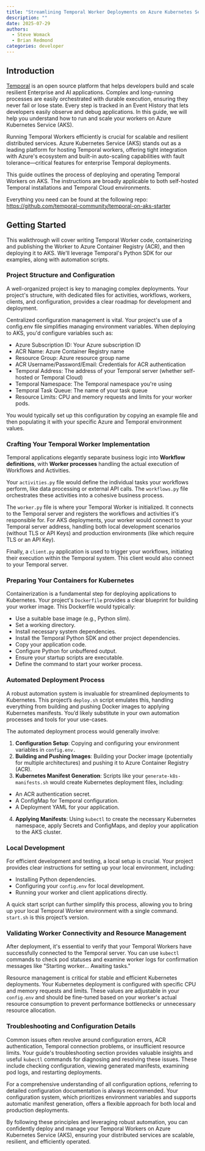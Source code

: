 ```yaml
---
title: "Streamlining Temporal Worker Deployments on Azure Kubernetes Service (AKS)"
description: ""
date: 2025-07-29
authors:
  - Steve Womack
  - Brian Redmond
categories: developer
---
```


## Introduction

[Temporal](https://temporal.io/) is an open source platform that helps developers build and scale resilient Enterprise and AI applications. Complex and long-running processes are easily orchestrated with durable execution, ensuring they never fail or lose state. Every step is tracked in an Event History that lets developers easily observe and debug applications. In this guide, we will help you understand how to run and scale your workers on Azure Kubernetes Service (AKS).

Running Temporal Workers efficiently is crucial for scalable and resilient distributed services. Azure Kubernetes Service (AKS) stands out as a leading platform for hosting Temporal workers, offering tight integration with Azure's ecosystem and built-in auto-scaling capabilities with fault tolerance—critical features for enterprise Temporal deployments.

This guide outlines the process of deploying and operating Temporal Workers on AKS. The instructions are broadly applicable to both self-hosted Temporal installations and Temporal Cloud environments.

Everything you need can be found at the following repo: 
https://github.com/temporal-community/temporal-on-aks-starter

## Getting Started

This walkthrough will cover writing Temporal Worker code, containerizing and publishing the Worker to Azure Container Registry (ACR), and then deploying it to AKS. We'll leverage Temporal's Python SDK for our examples, along with automation scripts.

### Project Structure and Configuration

A well-organized project is key to managing complex deployments. Your project's structure, with dedicated files for activities, workflows, workers, clients, and configuration, provides a clear roadmap for development and deployment.

Centralized configuration management is vital. Your project's use of a config.env file simplifies managing environment variables. When deploying to AKS, you'd configure variables such as:

* Azure Subscription ID: Your Azure subscription ID
* ACR Name: Azure Container Registry name
* Resource Group: Azure resource group name
* ACR Username/Password/Email: Credentials for ACR authentication
* Temporal Address: The address of your Temporal server (whether self-hosted or Temporal Cloud)
* Temporal Namespace: The Temporal namespace you're using
* Temporal Task Queue: The name of your task queue
* Resource Limits: CPU and memory requests and limits for your worker pods.

You would typically set up this configuration by copying an example file and then populating it with your specific Azure and Temporal environment values.

### Crafting Your Temporal Worker Implementation

Temporal applications elegantly separate business logic into **Workflow definitions**, with **Worker processes** handling the actual execution of Workflows and Activities.

Your `activities.py` file would define the individual tasks your workflows perform, like data processing or external API calls. The `workflows.py` file orchestrates these activities into a cohesive business process.

The `worker.py` file is where your Temporal Worker is initialized. It connects to the Temporal server and registers the workflows and activities it's responsible for. For AKS deployments, your worker would connect to your Temporal server address, handling both local development scenarios (without TLS or API Keys) and production environments (like which require TLS or an API Key).

Finally, a `client.py` application is used to trigger your workflows, initiating their execution within the Temporal system. This client would also connect to your Temporal server.

### Preparing Your Containers for Kubernetes

Containerization is a fundamental step for deploying applications to Kubernetes. Your project's `Dockerfile` provides a clear blueprint for building your worker image. This Dockerfile would typically:

* Use a suitable base image (e.g., Python slim).
* Set a working directory.
* Install necessary system dependencies.
* Install the Temporal Python SDK and other project dependencies.
* Copy your application code.
* Configure Python for unbuffered output.
* Ensure your startup scripts are executable.
* Define the command to start your worker process.


### Automated Deployment Process 

A robust automation system is invaluable for streamlined deployments to Kubernetes. This project’s `deploy.sh` script emulates this, handling everything from building and pushing Docker images to applying Kubernetes manifests. You’d likely substitute in your own automation processes and tools for your use-cases.

The automated deployment process would generally involve:

1. **Configuration Setup**: Copying and configuring your environment variables in `config.env.`
2. **Building and Pushing Images**: Building your Docker image (potentially for multiple architectures) and pushing it to Azure Container Registry (ACR).
3. **Kubernetes Manifest Generation**: Scripts like your `generate-k8s-manifests.sh` would create Kubernetes deployment files, including:
* An ACR authentication secret.
* A ConfigMap for Temporal configuration.
* A Deployment YAML for your application.
4. **Applying Manifests**: Using `kubectl` to create the necessary Kubernetes namespace, apply Secrets and ConfigMaps, and deploy your application to the AKS cluster.

### Local Development

For efficient development and testing, a local setup is crucial. Your project provides clear instructions for setting up your local environment, including:

* Installing Python dependencies.
* Configuring your `config.env` for local development.
* Running your worker and client applications directly.

A quick start script can further simplify this process, allowing you to bring up your local Temporal Worker environment with a single command. `start.sh` is this project’s version.

### Validating Worker Connectivity and Resource Management 

After deployment, it's essential to verify that your Temporal Workers have successfully connected to the Temporal server. You can use `kubectl` commands to check pod statuses and examine worker logs for confirmation messages like "Starting worker... Awaiting tasks."

Resource management is critical for stable and efficient Kubernetes deployments. Your Kubernetes deployment is configured with specific CPU and memory requests and limits. These values are adjustable in your `config.env` and should be fine-tuned based on your worker's actual resource consumption to prevent performance bottlenecks or unnecessary resource allocation.

### Troubleshooting and Configuration Details

Common issues often revolve around configuration errors, ACR authentication, Temporal connection problems, or insufficient resource limits. Your guide's troubleshooting section provides valuable insights and useful `kubectl` commands for diagnosing and resolving these issues. These include checking configuration, viewing generated manifests, examining pod logs, and restarting deployments.

For a comprehensive understanding of all configuration options, referring to detailed configuration documentation is always recommended. Your configuration system, which prioritizes environment variables and supports automatic manifest generation, offers a flexible approach for both local and production deployments.

By following these principles and leveraging robust automation, you can confidently deploy and manage your Temporal Workers on Azure Kubernetes Service (AKS), ensuring your distributed services are scalable, resilient, and efficiently operated.